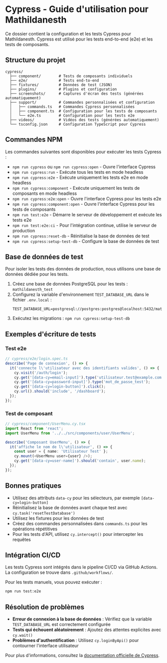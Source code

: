# Cypress - Guide d'utilisation pour Mathildanesth

Ce dossier contient la configuration et les tests Cypress pour Mathildanesth. Cypress est utilisé pour les tests end-to-end (e2e) et les tests de composants.

## Structure du projet

```
cypress/
  ├── component/        # Tests de composants individuels
  ├── e2e/              # Tests end-to-end
  ├── fixtures/         # Données de test (JSON)
  ├── plugins/          # Plugins et configuration
  ├── screenshots/      # Captures d'écran des tests (générées automatiquement)
  ├── support/          # Commandes personnalisées et configuration
  │   ├── commands.ts   # Commandes Cypress personnalisées
  │   ├── component.ts  # Configuration pour les tests de composants
  │   └── e2e.ts        # Configuration pour les tests e2e
  ├── videos/           # Vidéos des tests (générées automatiquement)
  └── tsconfig.json     # Configuration TypeScript pour Cypress
```

## Commandes NPM

Les commandes suivantes sont disponibles pour exécuter les tests Cypress :

- `npm run cypress` ou `npm run cypress:open` - Ouvre l'interface Cypress
- `npm run cypress:run` - Exécute tous les tests en mode headless
- `npm run cypress:e2e` - Exécute uniquement les tests e2e en mode headless
- `npm run cypress:component` - Exécute uniquement les tests de composants en mode headless
- `npm run cypress:e2e:open` - Ouvre l'interface Cypress pour les tests e2e
- `npm run cypress:component:open` - Ouvre l'interface Cypress pour les tests de composants
- `npm run test:e2e` - Démarre le serveur de développement et exécute les tests e2e
- `npm run test:e2e:ci` - Pour l'intégration continue, utilise le serveur de production
- `npm run cypress:reset-db` - Réinitialise la base de données de test
- `npm run cypress:setup-test-db` - Configure la base de données de test

## Base de données de test

Pour isoler les tests des données de production, nous utilisons une base de données dédiée pour les tests.

1. Créez une base de données PostgreSQL pour les tests : `mathildanesth_test`
2. Configurez la variable d'environnement `TEST_DATABASE_URL` dans le fichier `.env.local` :
   ```
   TEST_DATABASE_URL=postgresql://postgres:postgres@localhost:5432/mathildanesth_test
   ```
3. Exécutez les migrations : `npm run cypress:setup-test-db`

## Exemples d'écriture de tests

### Test e2e

```typescript
// cypress/e2e/login.spec.ts
describe('Page de connexion', () => {
  it('connecte l\'utilisateur avec des identifiants valides', () => {
    cy.visit('/auth/login');
    cy.get('[data-cy=email-input]').type('utilisateur.test@example.com');
    cy.get('[data-cy=password-input]').type('mot_de_passe_test');
    cy.get('[data-cy=login-button]').click();
    cy.url().should('include', '/dashboard');
  });
});
```

### Test de composant

```typescript
// cypress/component/UserMenu.cy.tsx
import React from 'react';
import UserMenu from '../../src/components/user/UserMenu';

describe('Composant UserMenu', () => {
  it('affiche le nom de l\'utilisateur', () => {
    const user = { name: 'Utilisateur Test' };
    cy.mount(<UserMenu user={user} />);
    cy.get('[data-cy=user-name]').should('contain', user.name);
  });
});
```

## Bonnes pratiques

- Utilisez des attributs `data-cy` pour les sélecteurs, par exemple `[data-cy=login-button]`
- Réinitialisez la base de données avant chaque test avec `cy.task('resetTestDatabase')`
- Utilisez les fixtures pour les données de test
- Créez des commandes personnalisées dans `commands.ts` pour les opérations répétitives
- Pour les tests d'API, utilisez `cy.intercept()` pour intercepter les requêtes

## Intégration CI/CD

Les tests Cypress sont intégrés dans le pipeline CI/CD via GitHub Actions. La configuration se trouve dans `.github/workflows/`.

Pour les tests manuels, vous pouvez exécuter :

```bash
npm run test:e2e
```

## Résolution de problèmes

- **Erreur de connexion à la base de données** : Vérifiez que la variable `TEST_DATABASE_URL` est correctement configurée
- **Tests qui échouent aléatoirement** : Ajoutez des attentes explicites avec `cy.wait()`
- **Problèmes d'authentification** : Utilisez `cy.loginByApi()` pour contourner l'interface utilisateur

Pour plus d'informations, consultez la [documentation officielle de Cypress](https://docs.cypress.io). 